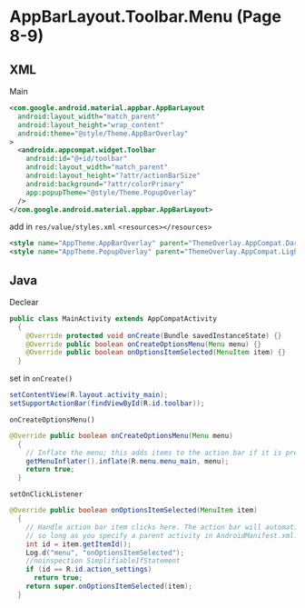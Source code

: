 # AppBarLayout.Toolbar.Menu (Page 8-9)
## XML
Main
```XML
<com.google.android.material.appbar.AppBarLayout
  android:layout_width="match_parent"
  android:layout_height="wrap_content"
  android:theme="@style/Theme.AppBarOverlay"
>
  <androidx.appcompat.widget.Toolbar
    android:id="@+id/toolbar"
    android:layout_width="match_parent"
    android:layout_height="?attr/actionBarSize"
    android:background="?attr/colorPrimary"
    app:popupTheme="@style/Theme.PopupOverlay"
  />
</com.google.android.material.appbar.AppBarLayout>
```
add in `res/value/styles.xml` `<resources></resources>`
```XML
<style name="AppTheme.AppBarOverlay" parent="ThemeOverlay.AppCompat.Dark.ActionBar" />
<style name="AppTheme.PopupOverlay" parent="ThemeOverlay.AppCompat.Light" />
```
## Java
<!-- `import`
```Java
import androidx.appcompat.app.AppCompatActivity;
``` -->
Declear
```java
public class MainActivity extends AppCompatActivity 
  {
    @Override protected void onCreate(Bundle savedInstanceState) {}
    @Override public boolean onCreateOptionsMenu(Menu menu) {}
    @Override public boolean onOptionsItemSelected(MenuItem item) {}
  }
```
<!-- Link
```java
``` -->
set in `onCreate()`
```java
setContentView(R.layout.activity_main);
setSupportActionBar(findViewById(R.id.toolbar));
```
`onCreateOptionsMenu()`
```java
@Override public boolean onCreateOptionsMenu(Menu menu) 
  {
    // Inflate the menu; this adds items to the action bar if it is present.
    getMenuInflater().inflate(R.menu.menu_main, menu);
    return true;
  }
```
`setOnClickListener`
```java
@Override public boolean onOptionsItemSelected(MenuItem item) 
  {
    // Handle action bar item clicks here. The action bar will automatically handle clicks on the Home/Up button, 
    // so long as you specify a parent activity in AndroidManifest.xml.
    int id = item.getItemId();
    Log.d("menu", "onOptionsItemSelected");
    //noinspection SimplifiableIfStatement
    if (id == R.id.action_settings) 
      return true;
    return super.onOptionsItemSelected(item);
  }
```
